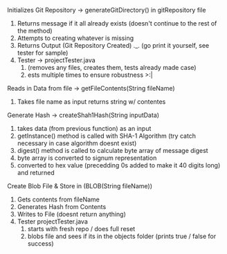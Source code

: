 Initializes Git Repository -> generateGitDirectory() in gitRepository file
1. Returns message if it all already exists (doesn't continue to the rest of the method)
2. Attempts to creating whatever is missing
3. Returns Output (Git Repository Created) ._. (go print it yourself, see tester for sample)
4. Tester -> projectTester.java
    1. (removes any files, creates them, tests already made case) 
    2. ests multiple times to ensure robustness >:|

Reads in Data from file -> getFileContents(String fileName)
1. Takes file name as input returns string w/ contentes

Generate Hash -> createShah1Hash(String inputData)
1. takes data (from previous function) as an input
2. getInstance() method is called with SHA-1 Algorithm (try catch necessary in case algorithm doesnt exist)
3. digest() method is called to calculate byte array of message digest
4. byte array is converted to signum representation
5. converted to hex value (precedding 0s added to make it 40 digits long) and returned

Create Blob File & Store in (BLOB(String fileName))
1. Gets contents from fileName
2. Generates Hash from Contents
3. Writes to File (doesnt return anything)
4. Tester projectTester.java
    1. starts with fresh repo / does full reset
    2. blobs file and sees if its in the objects folder (prints true / false for success)